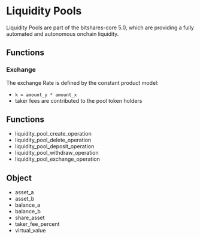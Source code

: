 # Liquidity Pools
Liquidity Pools are part of the bitshares-core 5.0, which are providing a fully automated and autonomous onchain liquidity.

## Functions

### Exchange
The exchange Rate is defined by the constant product model:
- `k = amount_y * amount_x` 
- taker fees are contributed to the pool token holders


## Functions
 - liquidity_pool_create_operation
 - liquidity_pool_delete_operation
 - liquidity_pool_deposit_operation
 - liquidity_pool_withdraw_operation
 - liquidity_pool_exchange_operation
 
 ## Object
 - asset_a
 - asset_b
 - balance_a
 - balance_b
 - share_asset
 - taker_fee_percent
 - virtual_value
